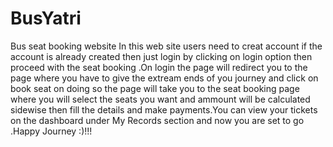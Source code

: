 # BusYatri
Bus seat booking website
In this web site users need to creat account if the account is already created then just login by clicking on login option then proceed with the seat booking .On login the page will redirect you to the page where you have to give the extream ends of you journey and click on book seat on doing so the page will take you to the seat booking page where you will select the seats you want and ammount will be calculated sidewise then fill the details and make payments.You can view your tickets on the dashboard under My Records section  and now you are set to go .Happy Journey :)!!!
